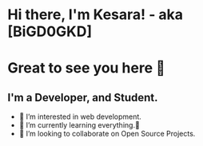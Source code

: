 # Hi there, I'm Kesara! - aka [BiGD0GKD] 
# Great to see you here 👋 

## I'm a Developer, and Student.
- 👀 I’m interested in web development.
- 🌱 I’m currently learning everything.🤣
- 💞️ I’m looking to collaborate on Open Source Projects. 

